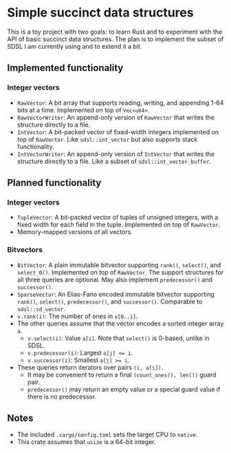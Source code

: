 # Simple succinct data structures

This is a toy project with two goals: to learn Rust and to experiment with the API of basic succinct data structures. The plan is to implement the subset of SDSL I am currently using and to extend it a bit.

## Implemented functionality

### Integer vectors

* `RawVector`: A bit array that supports reading, writing, and appending 1-64 bits at a time. Implemented on top of `Vec<u64>`.
* `RawVectorWriter`: An append-only version of `RawVector` that writes the structure directly to a file.
* `IntVector`: A bit-packed vector of fixed-width integers implemented on top of `RawVector`. Like `sdsl::int_vector` but also supports stack functionality.
* `IntVectorWriter`: An append-only version of `IntVector` that writes the structure directly to a file. Like a subset of `sdsl::int_vector_buffer`.

## Planned functionality

### Integer vectors

* `TupleVector`: A bit-packed vector of tuples of unsigned integers, with a fixed width for each field in the tuple. Implemented on top of `RawVector`.
* Memory-mapped versions of all vectors.

### Bitvectors

* `BitVector`: A plain immutable bitvector supporting `rank()`, `select()`, and `select_0()`. Implemented on top of `RawVector`. The support structures for all three queries are optional. May also implement `predecessor()` and `successor()`.
* `SparseVector`: An Elias-Fano encoded immutable bitvector supporting `rank()`, `select()`, `predecessor()`, and `successor()`. Comparable to `sdsl::sd_vector`.
* `v.rank(i)`: The number of ones in `v[0..i]`.
* The other queries assume that the vector encodes a sorted integer array `a`.
  * `v.select(i)`: Value `a[i]`. Note that `select()` is 0-based, unlike in SDSL.
  * `v.predecessor(i)`: Largest `a[j] <= i`.
  * `v.successor(i)`: Smallest `a[j] >= i`.
* These queries return iterators over pairs `(i, a[i])`.
  * It may be convenient to return a final `(count_ones(), len())` guard pair.
  * `predecessor()` may return an empty value or a special guard value if there is no predecessor.

## Notes

* The included `.cargo/config.toml` sets the target CPU to `native`.
* This crate assumes that `usize` is a 64-bit integer.
